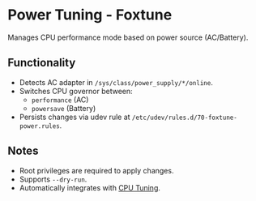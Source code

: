 # Power Tuning - Foxtune

Manages CPU performance mode based on power source (AC/Battery).

## Functionality

- Detects AC adapter in `/sys/class/power_supply/*/online`.
- Switches CPU governor between:
  - `performance` (AC)
  - `powersave` (Battery)
- Persists changes via udev rule at `/etc/udev/rules.d/70-foxtune-power.rules`.

## Notes

- Root privileges are required to apply changes.
- Supports `--dry-run`.
- Automatically integrates with [CPU Tuning](cpu_tuning.md).
